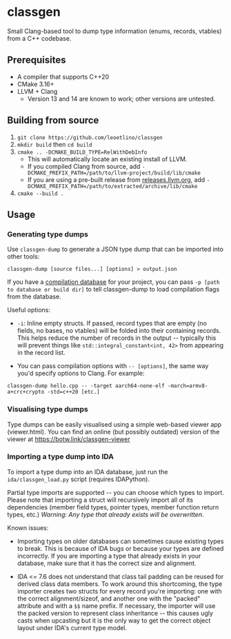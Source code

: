 classgen
========

Small Clang-based tool to dump type information (enums, records, vtables) from a C++ codebase.

## Prerequisites

- A compiler that supports C++20
- CMake 3.16+
- LLVM + Clang
  - Version 13 and 14 are known to work; other versions are untested.

## Building from source

1. `git clone https://github.com/leoetlino/classgen`
2. `mkdir build` then `cd build`
3. `cmake .. -DCMAKE_BUILD_TYPE=RelWithDebInfo`
    * This will automatically locate an existing install of LLVM.
    * If you compiled Clang from source, add `-DCMAKE_PREFIX_PATH=/path/to/llvm-project/build/lib/cmake`
    * If you are using a pre-built release from [releases.llvm.org](https://releases.llvm.org/), add `-DCMAKE_PREFIX_PATH=/path/to/extracted/archive/lib/cmake`
4. `cmake --build .`

## Usage

### Generating type dumps

Use `classgen-dump` to generate a JSON type dump that can be imported into other tools:

```
classgen-dump [source files...] [options] > output.json
```

If you have a [compilation database](https://clang.llvm.org/docs/JSONCompilationDatabase.html) for your project, you can pass `-p [path to database or build dir]` to tell classgen-dump to load compilation flags from the database.

Useful options:

* `-i`: Inline empty structs. If passed, record types that are empty (no fields, no bases, no vtables) will be folded into their containing records. This helps reduce the number of records in the output -- typically this will prevent things like `std::integral_constant<int, 42>` from appearing in the record list.

* You can pass compilation options with `-- [options]`, the same way you'd specify options to Clang. For example:

```
classgen-dump hello.cpp -- -target aarch64-none-elf -march=armv8-a+crc+crypto -std=c++20 [etc.]
```

### Visualising type dumps

Type dumps can be easily visualised using a simple web-based viewer app (viewer.html). You can find an online (but possibly outdated) version of the viewer at https://botw.link/classgen-viewer

### Importing a type dump into IDA

To import a type dump into an IDA database, just run the `ida/classgen_load.py` script (requires IDAPython).

Partial type imports are supported -- you can choose which types to import. Please note that importing a struct will recursively import all of its dependencies (member field types, pointer types, member function return types, etc.) *Warning: Any type that already exists will be overwritten*.

Known issues:

* Importing types on older databases can sometimes cause existing types to break. This is because of IDA bugs or because your types are defined incorrectly. If you are importing a type that already exists in your database, make sure that it has the correct size and alignment.

* IDA <= 7.6 does not understand that class tail padding can be reused for derived class data members. To work around this shortcoming, the type importer creates two structs for every record you're importing: one with the correct alignment/sizeof, and another one with the "packed" attribute and with a `$$` name prefix. If necessary, the importer will use the packed version to represent class inheritance -- this causes ugly casts when upcasting but it is the only way to get the correct object layout under IDA's current type model.
